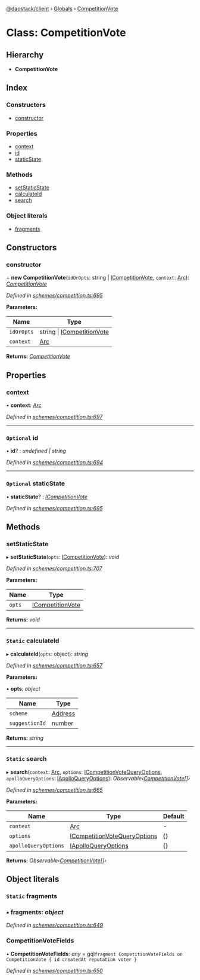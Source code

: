 [@daostack/client](../README.md) › [Globals](../globals.md) › [CompetitionVote](competitionvote.md)

# Class: CompetitionVote

## Hierarchy

* **CompetitionVote**

## Index

### Constructors

* [constructor](competitionvote.md#constructor)

### Properties

* [context](competitionvote.md#context)
* [id](competitionvote.md#optional-id)
* [staticState](competitionvote.md#optional-staticstate)

### Methods

* [setStaticState](competitionvote.md#setstaticstate)
* [calculateId](competitionvote.md#static-calculateid)
* [search](competitionvote.md#static-search)

### Object literals

* [fragments](competitionvote.md#static-fragments)

## Constructors

###  constructor

\+ **new CompetitionVote**(`idOrOpts`: string | [ICompetitionVote](../interfaces/icompetitionvote.md), `context`: [Arc](arc.md)): *[CompetitionVote](competitionvote.md)*

*Defined in [schemes/competition.ts:695](https://github.com/daostack/client/blob/aa9723f/src/schemes/competition.ts#L695)*

**Parameters:**

Name | Type |
------ | ------ |
`idOrOpts` | string &#124; [ICompetitionVote](../interfaces/icompetitionvote.md) |
`context` | [Arc](arc.md) |

**Returns:** *[CompetitionVote](competitionvote.md)*

## Properties

###  context

• **context**: *[Arc](arc.md)*

*Defined in [schemes/competition.ts:697](https://github.com/daostack/client/blob/aa9723f/src/schemes/competition.ts#L697)*

___

### `Optional` id

• **id**? : *undefined | string*

*Defined in [schemes/competition.ts:694](https://github.com/daostack/client/blob/aa9723f/src/schemes/competition.ts#L694)*

___

### `Optional` staticState

• **staticState**? : *[ICompetitionVote](../interfaces/icompetitionvote.md)*

*Defined in [schemes/competition.ts:695](https://github.com/daostack/client/blob/aa9723f/src/schemes/competition.ts#L695)*

## Methods

###  setStaticState

▸ **setStaticState**(`opts`: [ICompetitionVote](../interfaces/icompetitionvote.md)): *void*

*Defined in [schemes/competition.ts:707](https://github.com/daostack/client/blob/aa9723f/src/schemes/competition.ts#L707)*

**Parameters:**

Name | Type |
------ | ------ |
`opts` | [ICompetitionVote](../interfaces/icompetitionvote.md) |

**Returns:** *void*

___

### `Static` calculateId

▸ **calculateId**(`opts`: object): *string*

*Defined in [schemes/competition.ts:657](https://github.com/daostack/client/blob/aa9723f/src/schemes/competition.ts#L657)*

**Parameters:**

▪ **opts**: *object*

Name | Type |
------ | ------ |
`scheme` | [Address](../globals.md#address) |
`suggestionId` | number |

**Returns:** *string*

___

### `Static` search

▸ **search**(`context`: [Arc](arc.md), `options`: [ICompetitionVoteQueryOptions](../interfaces/icompetitionvotequeryoptions.md), `apolloQueryOptions`: [IApolloQueryOptions](../interfaces/iapolloqueryoptions.md)): *Observable‹[CompetitionVote](competitionvote.md)[]›*

*Defined in [schemes/competition.ts:665](https://github.com/daostack/client/blob/aa9723f/src/schemes/competition.ts#L665)*

**Parameters:**

Name | Type | Default |
------ | ------ | ------ |
`context` | [Arc](arc.md) | - |
`options` | [ICompetitionVoteQueryOptions](../interfaces/icompetitionvotequeryoptions.md) |  {} |
`apolloQueryOptions` | [IApolloQueryOptions](../interfaces/iapolloqueryoptions.md) |  {} |

**Returns:** *Observable‹[CompetitionVote](competitionvote.md)[]›*

## Object literals

### `Static` fragments

### ▪ **fragments**: *object*

*Defined in [schemes/competition.ts:649](https://github.com/daostack/client/blob/aa9723f/src/schemes/competition.ts#L649)*

###  CompetitionVoteFields

• **CompetitionVoteFields**: *any* =  gql`fragment CompetitionVoteFields on CompetitionVote {
      id
      createdAt
      reputation
      voter
    }`

*Defined in [schemes/competition.ts:650](https://github.com/daostack/client/blob/aa9723f/src/schemes/competition.ts#L650)*
